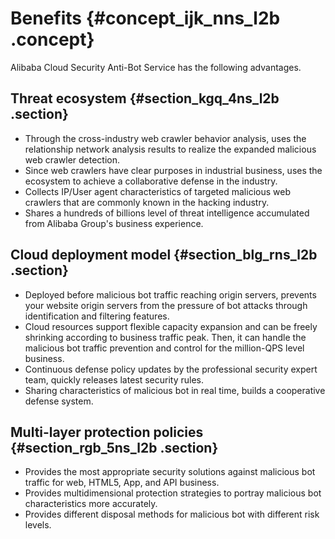 # Benefits {#concept_ijk_nns_l2b .concept}

Alibaba Cloud Security Anti-Bot Service has the following advantages.

## Threat ecosystem {#section_kgq_4ns_l2b .section}

-   Through the cross-industry web crawler behavior analysis, uses the relationship network analysis results to realize the expanded malicious web crawler detection.
-   Since web crawlers have clear purposes in industrial business, uses the ecosystem to achieve a collaborative defense in the industry.
-   Collects IP/User agent characteristics of targeted malicious web crawlers that are commonly known in the hacking industry.
-   Shares a hundreds of billions level of threat intelligence accumulated from Alibaba Group's business experience.

## Cloud deployment model {#section_blg_rns_l2b .section}

-   Deployed before malicious bot traffic reaching origin servers, prevents your website origin servers from the pressure of bot attacks through identification and filtering features.
-   Cloud resources support flexible capacity expansion and can be freely shrinking according to business traffic peak. Then, it can handle the malicious bot traffic prevention and control for the million-QPS level business.
-   Continuous defense policy updates by the professional security expert team, quickly releases latest security rules.
-   Sharing characteristics of malicious bot in real time, builds a cooperative defense system.

## Multi-layer protection policies {#section_rgb_5ns_l2b .section}

-   Provides the most appropriate security solutions against malicious bot traffic for web, HTML5, App, and API business.
-   Provides multidimensional protection strategies to portray malicious bot characteristics more accurately.
-   Provides different disposal methods for malicious bot with different risk levels.

